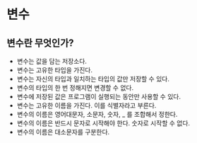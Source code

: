 # 변수
## 변수란 무엇인가?
* 변수는 값을 담는 저장소다.
* 변수는 고유한 타입을 가진다.
* 변수는 자신의 타입과 일치하는 타입의 값만 저장할 수 있다.
* 변수의 타입의 한 번 정해지면 변경할 수 없다.
* 변수에 저장된 값은 프로그램이 실행되는 동안만 사용할 수 있다.
* 변수는 고유한 이름을 가진다. 이를 식별자라고 부른다.
* 변수의 이름은 영어대문자, 소문자, 숫자, _ 를 조합해서 정한다.
* 변수의 이름은 반드시 문자로 시작해야 한다. 숫자로 시작할 수 없다.
* 변수의 이름은 대소문자를 구분한다.
